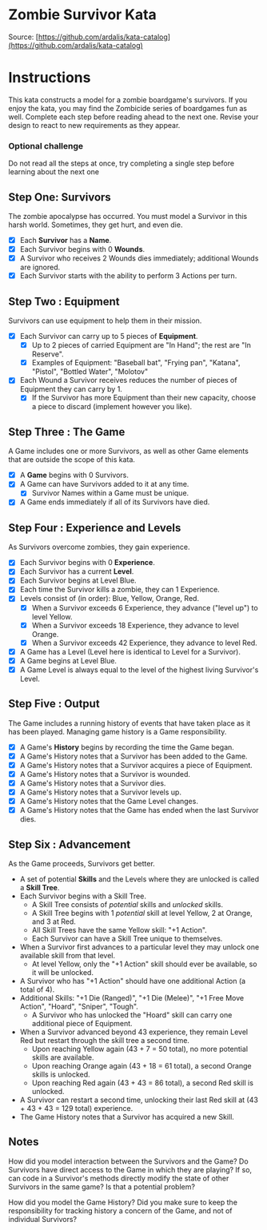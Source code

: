 Zombie Survivor Kata
====================
Source: [https://github.com/ardalis/kata-catalog](https://github.com/ardalis/kata-catalog)

# Instructions #

This kata constructs a model for a zombie boardgame's survivors. If you enjoy the kata, you may find the Zombicide series of boardgames fun as well. Complete each step before reading ahead to the next one. Revise your design to react to new requirements as they appear.

### Optional challenge

Do not read all the steps at once, try completing a single step before learning about the next one

## Step One: Survivors

The zombie apocalypse has occurred. You must model a Survivor in this harsh world. Sometimes, they get hurt, and even die.

- [x] Each **Survivor** has a **Name**.
- [x] Each Survivor begins with 0 **Wounds**.
- [x] A Survivor who receives 2 Wounds dies immediately; additional Wounds are ignored.
- [x] Each Survivor starts with the ability to perform 3 Actions per turn.

## Step Two : Equipment

Survivors can use equipment to help them in their mission.

- [x] Each Survivor can carry up to 5 pieces of **Equipment**. 
	- [x] Up to 2 pieces of carried Equipment are "In Hand"; the rest are "In Reserve".
	- [x] Examples of Equipment: "Baseball bat", "Frying pan", "Katana", "Pistol", "Bottled Water", "Molotov"

- [x] Each Wound a Survivor receives reduces the number of pieces of Equipment they can carry by 1.
	- [x] If the Survivor has more Equipment than their new capacity, choose a piece to discard (implement however you like).

## Step Three : The Game

A Game includes one or more Survivors, as well as other Game elements that are outside the scope of this kata.

- [x] A **Game** begins with 0 Survivors.
- [x] A Game can have Survivors added to it at any time.
	- [x] Survivor Names within a Game must be unique.
- [x] A Game ends immediately if all of its Survivors have died.

## Step Four : Experience and Levels

As Survivors overcome zombies, they gain experience.

- [x] Each Survivor begins with 0 **Experience**.
- [x] Each Survivor has a current **Level**.
- [x] Each Survivor begins at Level Blue.
- [x] Each time the Survivor kills a zombie, they can 1 Experience.
- [x] Levels consist of (in order): Blue, Yellow, Orange, Red.
	- [x] When a Survivor exceeds 6 Experience, they advance ("level up") to level Yellow.
	- [x] When a Survivor exceeds 18 Experience, they advance to level Orange.
	- [x] When a Survivor exceeds 42 Experience, they advance to level Red.
- [x] A Game has a Level (Level here is identical to Level for a Survivor).
- [x] A Game begins at Level Blue.
- [x] A Game Level is always equal to the level of the highest living Survivor's Level.

## Step Five : Output

The Game includes a running history of events that have taken place as it has been played. Managing game history is a Game responsibility.

- [x] A Game's **History** begins by recording the time the Game began.
- [x] A Game's History notes that a Survivor has been added to the Game.
- [x] A Game's History notes that a Survivor acquires a piece of Equipment.
- [x] A Game's History notes that a Survivor is wounded.
- [x] A Game's History notes that a Survivor dies.
- [x] A Game's History notes that a Survivor levels up.
- [x] A Game's History notes that the Game Level changes.
- [x] A Game's History notes that the Game has ended when the last Survivor dies.

## Step Six : Advancement

As the Game proceeds, Survivors get better.

- A set of potential **Skills** and the Levels where they are unlocked is called a **Skill Tree**.
- Each Survivor begins with a Skill Tree.
	- A Skill Tree consists of *potential* skills and *unlocked* skills.
	- A Skill Tree begins with 1 *potential* skill at level Yellow, 2 at Orange, and 3 at Red.
	- All Skill Trees have the same Yellow skill: "+1 Action".
	- Each Survivor can have a Skill Tree unique to themselves.
- When a Survivor first advances to a particular level they may unlock one available skill from that level.
	- At level Yellow, only the "+1 Action" skill should ever be available, so it will be unlocked.
- A Survivor who has "+1 Action" should have one additional Action (a total of 4).
- Additional Skills: "+1 Die (Ranged)", "+1 Die (Melee)", "+1 Free Move Action", "Hoard", "Sniper", "Tough".
	- A Survivor who has unlocked the "Hoard" skill can carry one additional piece of Equipment.
- When a Survivor advanced beyond 43 experience, they remain Level Red but restart through the skill tree a second time.
	- Upon reaching Yellow again (43 + 7 = 50 total), no more potential skills are available.
	- Upon reaching Orange again (43 + 18 = 61 total), a second Orange skills is unlocked.
	- Upon reaching Red again (43 + 43 = 86 total), a second Red skill is unlocked.
- A Survivor can restart a second time, unlocking their last Red skill at (43 + 43 + 43 = 129 total) experience.
- The Game History notes that a Survivor has acquired a new Skill.

## Notes

How did you model interaction between the Survivors and the Game? Do Survivors have direct access to the Game in which they are playing? If so, can code in a Survivor's methods directly modify the state of other Survivors in the same game? Is that a potential problem?

How did you model the Game History? Did you make sure to keep the responsibility for tracking history a concern of the Game, and not of individual Survivors?